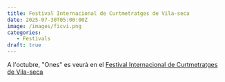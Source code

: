 ```yaml
---
title: Festival Internacional de Curtmetratges de Vila-seca
date: 2025-07-30T05:00:00Z
image: /images/ficvi.png
categories:
   - Festivals
draft: true
---
```


A l'octubre, "Ones" es veurà en el [Festival Internacional de Curtmetratges de Vila-seca](https://ficvi.cat/ "Vila-seca!")
